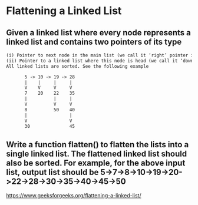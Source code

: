 # Flattening a Linked List

## Given a linked list where every node represents a linked list and contains two pointers of its type

```txt
(i) Pointer to next node in the main list (we call it ‘right’ pointer in below code)
(ii) Pointer to a linked list where this node is head (we call it ‘down’ pointer in below code).
All linked lists are sorted. See the following example

       5 -> 10 -> 19 -> 28
       |    |     |     |
       V    V     V     V
       7    20    22    35
       |          |     |
       V          V     V
       8          50    40
       |                |
       V                V
       30               45
```

## Write a function flatten() to flatten the lists into a single linked list. The flattened linked list should also be sorted. For example, for the above input list, output list should be 5->7->8->10->19->20->22->28->30->35->40->45->50

https://www.geeksforgeeks.org/flattening-a-linked-list/
